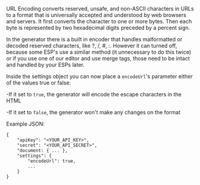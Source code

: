 URL Encoding converts reserved, unsafe, and non-ASCII characters in URLs to a format that is universally accepted and understood by web browsers and servers. It first converts the character to one or more bytes. Then each byte is represented by two hexadecimal digits preceded by a percent sign.

In the generator there is a built in encoder that handles malformatted or decoded reserved characters, like ?, /, #, :. However it can turned off, because some ESP's use a similar method (it unnecessary to do this twice) or if you use one of our editor and use merge tags, those need to be intact and handled by your ESPs later.

Inside the settings object you can now place a `encodeUrl`'s parameter either of the values true or false:

-If it set to `true`, the generator will encode the escape characters in the HTML

-If it set to `false`, the generator won't make any changes on the format

Example JSON:

```
{
	"apiKey": "<YOUR_API_KEY>",
	"secret": "<YOUR_API_SECRET>",
	"document: { ... },
	"settings": {
		"encodeUrl": true,
		...
	}
}
```
